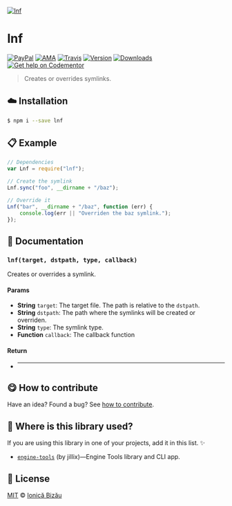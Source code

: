 
[![lnf](http://i.imgur.com/tUWANmF.png)](#)

# lnf

 [![PayPal](https://img.shields.io/badge/%24-paypal-f39c12.svg)][paypal-donations] [![AMA](https://img.shields.io/badge/ask%20me-anything-1abc9c.svg)](https://github.com/IonicaBizau/ama) [![Travis](https://img.shields.io/travis/IonicaBizau/node-lnf.svg)](https://travis-ci.org/IonicaBizau/node-lnf/) [![Version](https://img.shields.io/npm/v/lnf.svg)](https://www.npmjs.com/package/lnf) [![Downloads](https://img.shields.io/npm/dt/lnf.svg)](https://www.npmjs.com/package/lnf) [![Get help on Codementor](https://cdn.codementor.io/badges/get_help_github.svg)](https://www.codementor.io/johnnyb?utm_source=github&utm_medium=button&utm_term=johnnyb&utm_campaign=github)

> Creates or overrides symlinks.

## :cloud: Installation

```sh
$ npm i --save lnf
```


## :clipboard: Example



```js
// Dependencies
var Lnf = require("lnf");

// Create the symlink
Lnf.sync("foo", __dirname + "/baz");

// Override it
Lnf("bar", __dirname + "/baz", function (err) {
    console.log(err || "Overriden the baz symlink.");
});
```

## :memo: Documentation


### `lnf(target, dstpath, type, callback)`
Creates or overrides a symlink.

#### Params
- **String** `target`: The target file. The path is relative to the `dstpath`.
- **String** `dstpath`: The path where the symlinks will be created or overriden.
- **String** `type`: The symlink type.
- **Function** `callback`: The callback function

#### Return
- ****



## :yum: How to contribute
Have an idea? Found a bug? See [how to contribute][contributing].

## :dizzy: Where is this library used?
If you are using this library in one of your projects, add it in this list. :sparkles:


 - [`engine-tools`](https://github.com/jillix/engine-tools) (by jillix)—Engine Tools library and CLI app.

## :scroll: License

[MIT][license] © [Ionică Bizău][website]

[paypal-donations]: https://www.paypal.com/cgi-bin/webscr?cmd=_s-xclick&hosted_button_id=RVXDDLKKLQRJW
[donate-now]: http://i.imgur.com/6cMbHOC.png

[license]: http://showalicense.com/?fullname=Ionic%C4%83%20Biz%C4%83u%20%3Cbizauionica%40gmail.com%3E%20(http%3A%2F%2Fionicabizau.net)&year=2015#license-mit
[website]: http://ionicabizau.net
[contributing]: /CONTRIBUTING.md
[docs]: /DOCUMENTATION.md
